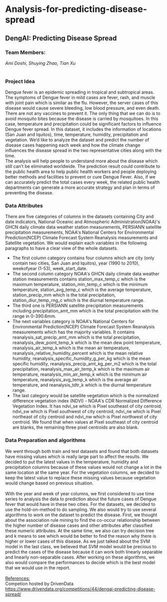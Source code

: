 # Analysis-for-predicting-disease-spread
## DengAI: Predicting Disease Spread 
### Team Members:
<i>Ami Doshi, Shuying Zhao, Tian Xu</i> <br> <br>

### Project Idea <br>
Dengue fever is an epidemic spreading in tropical and subtropical areas. The symptoms of Dengue fever in mild cases are fever, rash, and muscle with joint pain which is similar as the flu. However, the server cases of this disease would cause severe bleeding, low blood pressure, and even death. There are not any vaccines to prevent it. The only thing that we can do is to avoid mosquito bites because the disease is carried by mosquitoes. In this case, temperature and precipitation could be significant factors to influence Dengue fever spread. In this dataset, it includes the information of locations (San Juan and Iquitos), time, temperature, humidity, precipitation and vegetation. We’d like to analyze the dataset and predict the number of disease cases happening each week and how the climate change influences the disease spread in the two representative cities along with the time. <br>
The analysis will help people to understand more about the disease which still can’t be eliminated worldwide. The prediction result could contribute to the public health area to help public health workers and people deploying better methods and facilities to prevent or cure Dengue Fever. Also, if we can accurately predict the total cases every week, the related public health departments can generate a more accurate strategy and plan in terms of preventing the disease.
<br>
### Data Attributes
There are five categories of columns in the datasets containing City and date indicators, National Oceanic and Atmospheric Administration(NOAA)'s GHCN daily climate data weather station measurements, PERSIANN satellite precipitation measurements, NOAA's National Centers for Environmental Prediction(NCEP) Climate Forecast System Reanalysis measurements and Satellite vegetation. We would explain each variables in the following paragraphs to have a clear view of the whole datasets. <br>
* The first column category contains four columns which are city (only contain two cities, San Juan and Iquitos), year (1990 to 2010), weekofyear (1-53), week_start_date.
* The second column category NOAA's GHCN daily climate data weather station measurements contains station_max_temp_c which is the maximum temperature, station_min_temp_c which is the minimum temperature, station_avg_temp_c which is the average temperature, station_precip_mm which is the total precipitation, station_diur_temp_rng_c which is the diurnal temperature range.
* The third one is PERSIANN satellite precipitation measurements including precipitation_amt_mm which is the total precipitation with the range in 0-390.6mm.
* The next variables category is NOAA's National Centers for Environmental Prediction(NCEP) Climate Forecast System Reanalysis measurements which has the majority variables. It contains reanalysis_sat_precip_amt_mm which is the total precipitation, reanalysis_dew_point_temp_k which is the mean dew point temperature, reanalysis_air_temp_k which is the mean air temperature, reanalysis_relative_humidity_percent which is the mean relative humidity, reanalysis_specific_humidity_g_per_kg which is the mean specific humidity, reanalysis_precip_amt_kg_per_m2 which is the total precipitation, reanalysis_max_air_temp_k which is the maximum air temperature, reanalysis_min_air_temp_k which is the minimum air temperature, reanalysis_avg_temp_k which is the average air temperature, and reanalysis_tdtr_k which is the diurnal temperature range. 
* The last category would be satellite vegetation which is the normalized difference vegetation index (NDVI) - NOAA's CDR Normalized Difference Vegetation Index. It has ndvi_se which is Pixel southeast of city centroid, ndvi_sw which is Pixel southwest of city centroid, ndvi_ne which is Pixel northeast of city centroid and ndvi_nw which is Pixel northwest of city centroid. We found that when values at Pixel southeast of city centroid are blanks, the remaining three pixel centroids are also blank.

### Data Preparation and algorithms 
We went through both train and test datasets and found that both datasets have missing values which is really large part to affect the results. We decided to put the latest values in the temperature, humidity and precipitation columns because of these values would not change a lot in the same location at the same year. For the vegetation columns, we decided to keep the latest value to replace these missing values because vegetation would change based on previous situation. <br> <br>
With the year and week of year columns, we first considered to use time series to analysis the data to prediction about the future cases of Dengue fever that would have in these two cities. For the datasets, we decided to use the hold-on-method to do sampling. We also would try to use several algorithms to work on the dataset to predict the disease. First, we thought about the association rule mining to find the co-occur relationship between the higher number of disease cases and other attributes after classified these numeric attributes. At the same time, we also can try decision tree and k means to see which would be better to find the reason why there is higher or lower cases of this disease. As we just talked about the SVM model in the last class, we believed that SVM model would be precious to predict the cases of the disease because it can work both linearly separable and linearly non-separable cases. After working on these algorithms, we also would compare the performances to decide which is the best model that we would use in the report. 
<br><br>
<u>References:</u> <br> 
Competion hosted by DrivenData https://www.drivendata.org/competitions/44/dengai-predicting-disease-spread/
